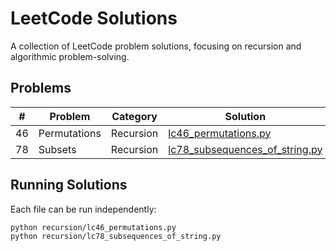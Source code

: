 # LeetCode Solutions

A collection of LeetCode problem solutions, focusing on recursion and algorithmic problem-solving.

## Problems

| # | Problem | Category | Solution | YouTube |
|---|---------|----------|----------|---------|
| 46 | Permutations | Recursion | [lc46_permutations.py](recursion/lc46_permutations.py) | 🔗 |
| 78 | Subsets | Recursion | [lc78_subsequences_of_string.py](recursion/lc78_subsequences_of_string.py) | 🔗 |

## Running Solutions

Each file can be run independently:

```bash
python recursion/lc46_permutations.py
python recursion/lc78_subsequences_of_string.py
```

